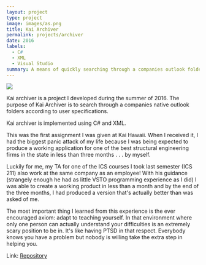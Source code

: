 ```yaml
---
layout: project
type: project
image: images/as.png
title: Kai Archiver
permalink: projects/archiver
date: 2016
labels:
  - C#
  - XML
  - Visual Studio
summary: A means of quickly searching through a companies outlook folders.
---
```


<img class="ui medium right floated rounded image" src="http://www.kaihawaii.com/images/logo.jpg">

Kai archiver is a project I developed during the summer of 2016. The purpose of Kai Archiver is to search through a companies native outlook folders according to user specifications.

Kai archiver is implemented using C# and XML. 

This was the first assignment I was given at Kai Hawaii. When I received it, I had the biggest panic attack of my life because I was being expected to produce a working application for one of the best structural engineering firms in the state in less than three months . . . by myself.

Luckily for me, my TA for one of the ICS courses I took last semester (ICS 211) also work at the same company as an employee! With his guidance (strangely enough he had as little VSTO programming experience as I did) I was able to create a working product in less than a month and by the end of the three months, I had produced a version that's actually better than was asked of me.

The most important thing I learned from this experience is the ever encouraged axiom: adapt to teaching yourself. In that environment where only one person can actually understand your difficulties is an extremely scary position to be in. It's like having PTSD in that respect. Everybody knows you have a problem but nobody is willing take the extra step in helping you.

Link: <a href="https://bitbucket.org/kpk3/archive-search/overview">Repository</a>
